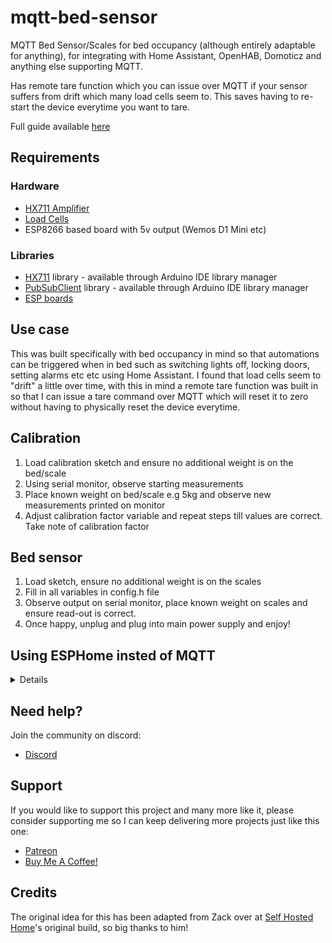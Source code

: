 # mqtt-bed-sensor
MQTT Bed Sensor/Scales for bed occupancy (although entirely adaptable for anything), for integrating with Home Assistant, OpenHAB, Domoticz and anything else supporting MQTT.

Has remote tare function which you can issue over MQTT if your sensor suffers from drift which many load cells seem to. This saves having to re-start the device everytime you want to tare.

Full guide available [here](https://everythingsmarthome.co.uk/howto/building-a-bed-occupancy-sensor-for-home-assistant/)

## Requirements
### Hardware
- [HX711 Amplifier](https://amzn.to/2POYBzH)
- [Load Cells](https://amzn.to/2PQunMC)
- ESP8266 based board with 5v output (Wemos D1 Mini etc)

### Libraries
- [HX711](https://github.com/bogde/HX711) library - available through Arduino IDE library manager
- [PubSubClient](https://github.com/knolleary/pubsubclient) library - available through Arduino IDE library manager
- [ESP boards](https://github.com/esp8266/Arduino)

## Use case
This was built specifically with bed occupancy in mind so that automations can be triggered when in bed such as switching lights off, locking doors, setting alarms etc etc using Home Assistant. I found that load cells seem to "drift" a little over time, with this in mind a remote tare function was built in so that I can issue a tare command over MQTT which will reset it to zero without having to physically reset the device everytime.

## Calibration
1. Load calibration sketch and ensure no additional weight is on the bed/scale
2. Using serial monitor, observe starting measurements
3. Place known weight on bed/scale e.g 5kg and observe new measurements printed on monitor
4. Adjust calibration factor variable and repeat steps till values are correct. Take note of calibration factor

## Bed sensor
1. Load sketch, ensure no additional weight is on the scales
2. Fill in all variables in config.h file
3. Observe output on serial monitor, place known weight on scales and ensure read-out is correct.
4. Once happy, unplug and plug into main power supply and enjoy!

## Using ESPHome insted of MQTT
<details>
1. Load an ESPHome sketch onto the ESP and add the following code. Modify the GPIO pins if necessary.

```yaml
globals:
  - id: constant_weight
    type: float

sensor:
  - platform: hx711
    name: Bed
    dout_pin: GPIO2
    clk_pin: GPIO3
    update_interval: 2s
    unit_of_measurement: kg
    accuracy_decimals: 2
    icon: mdi:weight
```

2. Take note of the values you receive when there is no weight on the sensor.

3. Place a known weight on the bed and note the value.

4. Add the following code to the ESP sketch, replacing the values under `calibrate_linear` with the ones you noted earlier.

```yaml
    filters:
      - calibrate_linear:
          - 1967236 -> 0
          - 3454600 -> 70.5
      - max:
          window_size: 2
          send_every: 1
      - lambda: 'return x >= 10.0 ? x : 0;'
      - delta: 2
```

5. If the high values in your history bother you, you can remove the sensor from the `vices & Services`ection. After that, navigate to the `Statistics` in the `Developer Tools` and click on `Fix issue` for your sensor. Finally, restart Home Assistant, and the ESP sensor should reappear.

Please note that this code is not perfect, but I like the idea of having all my ESP devices in ESPHome, so I created it.

</details>


## Need help?
Join the community on discord:
* [Discord](https://discord.gg/Bgfvy2f)

## Support
If you would like to support this project and many more like it, please consider supporting me so I can keep delivering more projects just like this one:

* [Patreon](https://www.patreon.com/everythingsmarthome)
* [Buy Me A Coffee!](https://www.buymeacoffee.com/EverySmartHome)

## Credits
The original idea for this has been adapted from Zack over at [Self Hosted Home](https://selfhostedhome.com/diy-bed-presence-detection-home-assistant/)'s original build, so big thanks to him!
